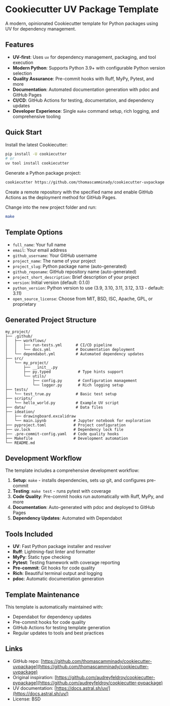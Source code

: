 # Cookiecutter UV Package Template

A modern, opinionated Cookiecutter template for Python packages using UV for dependency management.

## Features

-   **UV-first**: Uses `uv` for dependency management, packaging, and tool execution
-   **Modern Python**: Supports Python 3.9+ with configurable Python version selection
-   **Quality Assurance**: Pre-commit hooks with Ruff, MyPy, Pytest, and more
-   **Documentation**: Automated documentation generation with pdoc and GitHub Pages
-   **CI/CD**: GitHub Actions for testing, documentation, and dependency updates
-   **Developer Experience**: Single `make` command setup, rich logging, and comprehensive tooling

## Quick Start

Install the latest Cookiecutter:

```bash
pip install -U cookiecutter
# or
uv tool install cookiecutter
```

Generate a Python package project:

```bash
cookiecutter https://github.com/thomascamminady/cookiecutter-uvpackage
```

Create a remote repository with the specified name and enable GitHub Actions as the deployment method for GitHub Pages.

Change into the new project folder and run:

```bash
make
```

## Template Options

-   `full_name`: Your full name
-   `email`: Your email address
-   `github_username`: Your GitHub username
-   `project_name`: The name of your project
-   `project_slug`: Python package name (auto-generated)
-   `github_reponame`: GitHub repository name (auto-generated)
-   `project_short_description`: Brief description of your project
-   `version`: Initial version (default: 0.1.0)
-   `python_version`: Python version to use (3.9, 3.10, 3.11, 3.12, 3.13 - default: 3.11)
-   `open_source_license`: Choose from MIT, BSD, ISC, Apache, GPL, or proprietary

## Generated Project Structure

```
my_project/
├── .github/
│   ├── workflows/
│   │   ├── run-tests.yml      # CI/CD pipeline
│   │   └── docs.yml           # Documentation deployment
│   └── dependabot.yml         # Automated dependency updates
├── src/
│   └── my_project/
│       ├── __init__.py
│       ├── py.typed            # Type hints support
│       └── utils/
│           ├── config.py       # Configuration management
│           └── logger.py       # Rich logging setup
├── tests/
│   └── test_true.py           # Basic test setup
├── scripts/
│   └── hello_world.py         # Example UV script
├── data/                      # Data files
├── ideation/
│   ├── drawingboard.excalidraw
│   └── main.ipynb            # Jupyter notebook for exploration
├── pyproject.toml            # Project configuration
├── uv.lock                   # Dependency lock file
├── .pre-commit-config.yaml   # Code quality hooks
├── Makefile                  # Development automation
└── README.md
```

## Development Workflow

The template includes a comprehensive development workflow:

1. **Setup**: `make` - installs dependencies, sets up git, and configures pre-commit
2. **Testing**: `make test` - runs pytest with coverage
3. **Code Quality**: Pre-commit hooks run automatically with Ruff, MyPy, and more
4. **Documentation**: Auto-generated with pdoc and deployed to GitHub Pages
5. **Dependency Updates**: Automated with Dependabot

## Tools Included

-   **UV**: Fast Python package installer and resolver
-   **Ruff**: Lightning-fast linter and formatter
-   **MyPy**: Static type checking
-   **Pytest**: Testing framework with coverage reporting
-   **Pre-commit**: Git hooks for code quality
-   **Rich**: Beautiful terminal output and logging
-   **pdoc**: Automatic documentation generation

## Template Maintenance

This template is automatically maintained with:

-   Dependabot for dependency updates
-   Pre-commit hooks for code quality
-   GitHub Actions for testing template generation
-   Regular updates to tools and best practices

## Links

-   GitHub repo: [https://github.com/thomascamminady/cookiecutter-uvpackage](https://github.com/thomascamminady/cookiecutter-uvpackage)
-   Original inspiration: [https://github.com/audreyfeldroy/cookiecutter-pypackage](https://github.com/audreyfeldroy/cookiecutter-pypackage)
-   UV documentation: [https://docs.astral.sh/uv/](https://docs.astral.sh/uv/)
-   License: BSD
